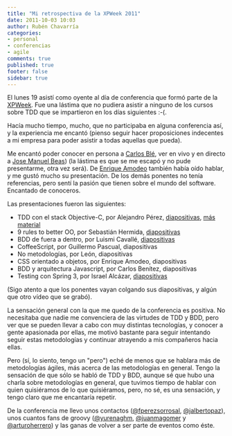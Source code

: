 ```yaml
---
title: "Mi retrospectiva de la XPWeek 2011"
date: 2011-10-03 10:03
author: Rubén Chavarría
categories: 
- personal
- conferencias
- agile
comments: true
published: true
footer: false
sidebar: true
---
```


El lunes 19 asistí como oyente al día de conferencia que formó parte de la 
[XPWeek](http://xpweek.es/?page_id=2). Fue una lástima que no pudiera asistir a 
ninguno de los cursos sobre TDD que se impartieron en los días siguientes :-(.

Hacía mucho tiempo, mucho, que no participaba en alguna conferencia así, y la 
experiencia me encantó (pienso seguir hacer proposiciones indecentes a mi empresa 
para poder asistir a todas aquellas que pueda).

Me encantó poder conocer en persona a 
[Carlos Blé](http://twitter.com/carlosble), ver en vivo y en directo a 
[Jose Manuel Beas](http://twitter.com/jmbeas)) (la lástima es que se me escapó 
y no pude presentarme, otra vez será). De 
[Enrique Amodeo](http://twitter.com/eamodeorubio) también había oído hablar, y me 
gustó mucho su presentación. De los demás ponentes no tenía referencias, pero 
sentí la pasión que tienen sobre el mundo del software. Encantado de conoceros.

<!-- more -->

Las presentaciones fueron las siguientes:

- TDD con el stack Objective-C, por Alejandro Pérez, 
[diapositivas](http://www.slideshare.net/AlejandroGarca8/xpweek2011-tdd-con-objectivec),
[más material](http://www.adictosaltrabajo.com/detalle-noticia.php?noticia=330)
- 9 rules to better OO, por Sebastián Hermida,
[diapositivas](http://nueve-reglas-para-un-mejor-oo.heroku.com/presenter#1)
- BDD de fuera a dentro, por Luismi Cavallé,
[diapositivas](http://www.slideshare.net/cavalle/bdd-defueraadentro/69)
- CoffeeScript, por Guillermo Pascual, diapositivas
- No metodologías, por León, diapositivas
- CSS orientado a objetos, por Enrique Amodeo, diapositivas
- BDD y arquitectura Javascript, por Carlos Benítez, diapositivas
- Testing con Spring 3, por Israel Alcázar,
[diapositivas](http://www.slideshare.net/israelalcazar/xpweek-testing-con-spring-3)

(Sigo atento a que los ponentes vayan colgando sus diapositivas, y algún que otro 
vídeo que se grabó).

La sensación general con la que me quedo de la conferencia es positiva. No necesitaba 
que nadie me convenciera de las virtudes de TDD y BDD, pero ver que se pueden llevar 
a cabo con muy distintas tecnologías, y conocer a gente apasionada por ellas, me 
motivó bastante para seguir intentando seguir estas metodologías y continuar atrayendo 
a mis compañeros hacia ellas.

Pero (sí, lo siento, tengo un "pero") eché de menos que se hablara más de metodologías 
ágiles, más acerca de las metodologías en general. Tengo la sensación de que sólo se 
habló de TDD y BDD, aunque sé que hubo una charla sobre metodologías en general, que 
tuvimos tiempo de hablar con quien quisiéramos de lo que quisiéramos, pero, no sé, 
es una sensación, y tengo claro que me encantaría repetir.

De la conferencia me llevo unos contactos 
([@fperezsorrosal](http://twitter.com/fperezsorrosal),
[@jalbertopaz](http://twitter.com/jalbertopaz)), unos cuantos fans de groovy 
([@yurenaghm](http://twitter.com/yurenaghm),
[@juanmagomer](http://twitter.com/JuanmaGomeR) y
[@arturoherrero](http://twitter.com/ArturoHerrero)) y las ganas de volver a ser 
parte de eventos como éste.
